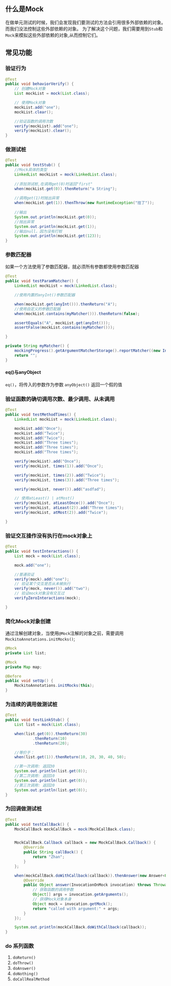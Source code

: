 ## 什么是Mock
在做单元测试的时候，我们会发现我们要测试的方法会引用很多外部依赖的对象。 而我们没法控制这些外部依赖的对象。  为了解决这个问题，我们需要用到`Stub`和`Mock`来模拟这些外部依赖的对象,从而控制它们。

## 常见功能

### 验证行为

```java
@Test
public void behaviorVerify() {
    // 创建Mock对象
    List mockList = mock(List.class);

    // 使用Mock对象
    mockList.add("one");
    mockList.clear();

    //验证函数的调用次数
    verify(mockList).add("one");
    verify(mockList).clear();
}
```

### 做测试桩

```java
@Test
public void testStub() {
    //Mock具体的类型
    LinkedList mockList = mock(LinkedList.class);
    
    //添加测试桩,在调用get(0)时返回"first"
    when(mockList.get(0)).thenReturn("a String");
    
    //调用get(1)时抛出异常
    when(mockList.get(1)).thenThrow(new RuntimeException("挂了"));
    
    //输出
    System.out.println(mockList.get(0));
    //抛出异常
    System.out.println(mockList.get(1));
    //输出null，因为没有打桩
    System.out.println(mockList.get(123));
}
```

### 参数匹配器

如果一个方法使用了参数匹配器，就必须所有参数都使用参数匹配器


```java
@Test
public void testParamMatcher() {
    LinkedList mockList = mock(LinkedList.class);

    //使用内置的anyInt()参数匹配器

    when(mockList.get(anyInt())).thenReturn("A");
    //使用自定义的参数匹配器
    when(mockList.contains(myMatcher())).thenReturn(false);

    assertEquals("A", mockList.get(anyInt()));
    assertFalse(mockList.contains(myMatcher()));

}

private String myMatcher() {
    mockingProgress().getArgumentMatcherStorage().reportMatcher((new InstanceOf(String.class, "<aaaaa>")));
    return "";
}
```

#### eq()与anyObject
`eq()`，将传入的参数作为参数
`anyObject()` 返回一个假的值

### 验证函数的确切调用次数、最少调用、从未调用

```java
@Test
public void testMethodTimes() {
    LinkedList mockList = mock(LinkedList.class);

    mockList.add("Once");
    mockList.add("Twice");
    mockList.add("Twice");
    mockList.add("Three times");
    mockList.add("Three times");
    mockList.add("Three times");

    verify(mockList).add("Once");
    verify(mockList, times(1)).add("Once");

    verify(mockList, times(2)).add("Twice");
    verify(mockList, times(3)).add("Three times");

    verify(mockList, never()).add("asdfad");

    // 使用atLeast() | atMost()
    verify(mockList, atLeastOnce()).add("Once");
    verify(mockList, atLeast(2)).add("Three times");
    verify(mockList, atMost(2)).add("Twice");

}
```

### 验证交互操作没有执行在mock对象上

```java
@Test
public void testInteractions() {
    List mock = mock(List.class);

    mock.add("one");

    //普通验证
    verify(mock).add("one");
    // 验证某个交互是否从未被执行
    verify(mock, never()).add("two");
    // 验证mock对象没有交互过
    verifyZeroInteractions(mock);

}
```

### 简化Mock对象创建
通过注解创建对象，当使用`@Mock`注解的对象之前，需要调用`MockitoAnnotations.initMocks()`;

```java
@Mock
private List list;

@Mock
private Map map;

@Before
public void setUp() {
    MockitoAnnotations.initMocks(this);
}

```

### 为连续的调用做测试桩

```java
@Test
public void testLinkStub() {
    List list = mock(List.class);

    when(list.get(0)).thenReturn(30)
            .thenReturn(10)
            .thenReturn(20);

    //等价于：
    when(list.get(1)).thenReturn(10, 20, 30, 40, 50);

    //第一次调用: 返回30
    System.out.println(list.get(0));
    //第二次调用: 返回10
    System.out.println(list.get(0));
    //第三次调用: 返回20
    System.out.println(list.get(0));
}
```

### 为回调做测试桩

```java
@Test
public void testCallBack() {
    MockCallBack mockCallBack = mock(MockCallBack.class);


    MockCallBack.Callback callback = new MockCallBack.Callback() {
        @Override
        public String callBack() {
            return "Zhan";
        }
    };

    when(mockCallBack.doWithCallback(callback)).thenAnswer(new Answer<Object>() {
        @Override
        public Object answer(InvocationOnMock invocation) throws Throwable {
            // 获取函数的调用参数
            Object[] args = invocation.getArguments();
            // 获得Mock对象本身
            Object mock = invocation.getMock();
            return "called with argument:" + args;
        }
    });

    System.out.println(mockCallBack.doWithCallback(callback));
}
```

### do 系列函数
1. `doReturn()`
1. `doThrow()`
1. `doAnswer()`
1. `doNothing()`
1. `doCallRealMethod`

